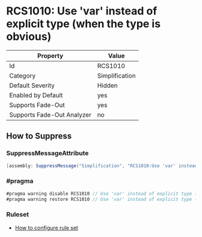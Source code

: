 # RCS1010: Use 'var' instead of explicit type \(when the type is obvious\)

Property | Value
--- | ---
Id|RCS1010
Category|Simplification
Default Severity|Hidden
Enabled by Default|yes
Supports Fade\-Out|yes
Supports Fade\-Out Analyzer|no

## How to Suppress

### SuppressMessageAttribute

```csharp
[assembly: SuppressMessage("Simplification", "RCS1010:Use 'var' instead of explicit type (when the type is obvious).", Justification = "<Pending>")]
```

### \#pragma

```csharp
#pragma warning disable RCS1010 // Use 'var' instead of explicit type (when the type is obvious).
#pragma warning restore RCS1010 // Use 'var' instead of explicit type (when the type is obvious).
```

### Ruleset

* [How to configure rule set](../HowToConfigureAnalyzers.md)
